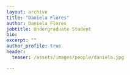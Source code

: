 ```yaml
---
layout: archive
title: "Daniela Flores"
author: Daniela Flores
jobtitle: Undergraduate Student
bio:
excerpt: ""
author_profile: true
header:
  teaser: /assets/images/people/daniela.jpg

---
```


